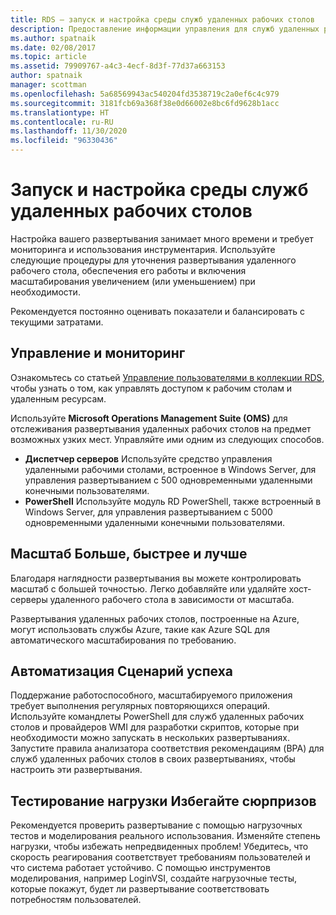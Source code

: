```yaml
---
title: RDS — запуск и настройка среды служб удаленных рабочих столов
description: Предоставление информации управления для служб удаленных рабочих столов.
ms.author: spatnaik
ms.date: 02/08/2017
ms.topic: article
ms.assetid: 79909767-a4c3-4ecf-8d3f-77d37a663153
author: spatnaik
manager: scottman
ms.openlocfilehash: 5a68569943ac540204fd3538719c2a0ef6c4c979
ms.sourcegitcommit: 3181fcb69a368f38e0d66002e8bc6fd9628b1acc
ms.translationtype: HT
ms.contentlocale: ru-RU
ms.lasthandoff: 11/30/2020
ms.locfileid: "96330436"
---
```

# <a name="run-and-tune-your-remote-desktop-services-environment"></a>Запуск и настройка среды служб удаленных рабочих столов

Настройка вашего развертывания занимает много времени и требует мониторинга и использования инструментария. Используйте следующие процедуры для уточнения развертывания удаленного рабочего стола, обеспечения его работы и включения масштабирования увеличением (или уменьшением) при необходимости.

Рекомендуется постоянно оценивать показатели и балансировать с текущими затратами.

## <a name="management-and-monitoring"></a>Управление и мониторинг

Ознакомьтесь со статьей [Управление пользователями в коллекции RDS](rds-user-management.md), чтобы узнать о том, как управлять доступом к рабочим столам и удаленным ресурсам.

Используйте **Microsoft Operations Management Suite (OMS)** для отслеживания развертывания удаленных рабочих столов на предмет возможных узких мест. Управляйте ими одним из следующих способов.

- **Диспетчер серверов** Используйте средство управления удаленными рабочими столами, встроенное в Windows Server, для управления развертыванием с 500 одновременными удаленными конечными пользователями.
- **PowerShell** Используйте модуль RD PowerShell, также встроенный в Windows Server, для управления развертыванием с 5000 одновременными удаленными конечными пользователями.

## <a name="scale-bigger-better-faster"></a>Масштаб Больше, быстрее и лучше

Благодаря наглядности развертывания вы можете контролировать масштаб с большей точностью. Легко добавляйте или удаляйте хост-серверы удаленного рабочего стола в зависимости от масштаба.

Развертывания удаленных рабочих столов, построенные на Azure, могут использовать службы Azure, такие как Azure SQL для автоматического масштабирования по требованию.

## <a name="automation-script-for-success"></a>Автоматизация Сценарий успеха

Поддержание работоспособного, масштабируемого приложения требует выполнения регулярных повторяющихся операций. Используйте командлеты PowerShell для служб удаленных рабочих столов и провайдеров WMI для разработки скриптов, которые при необходимости можно запускать в нескольких развертываниях. Запустите правила анализатора соответствия рекомендациям (BPA) для служб удаленных рабочих столов в своих развертываниях, чтобы настроить эти развертывания.

## <a name="load-testing-avoid-surprises"></a>Тестирование нагрузки Избегайте сюрпризов

Рекомендуется проверить развертывание с помощью нагрузочных тестов и моделирования реального использования. Изменяйте степень нагрузки, чтобы избежать непредвиденных проблем! Убедитесь, что скорость реагирования соответствует требованиям пользователей и что система работает устойчиво. С помощью инструментов моделирования, например LoginVSI, создайте нагрузочные тесты, которые покажут, будет ли развертывание соответствовать потребностям пользователей.
